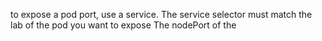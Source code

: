 to expose a pod port, use a service.
The service selector must match the lab of the pod you want to expose
The nodePort of the 